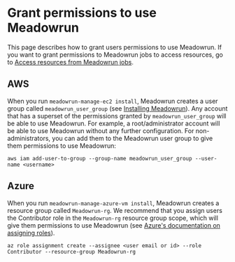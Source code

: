 # Grant permissions to use Meadowrun

This page describes how to grant users permissions to use Meadowrun. If you want to
grant permissions to Meadowrun jobs to access resources, go to [Access resources from
Meadowrun jobs](/how_to/access_resources).

## AWS

When you run `meadowrun-manage-ec2 install`, Meadowrun creates a user group called
`meadowrun_user_group` (see [Installing Meadowrun](/tutorial/install)). Any account
that has a superset of the permissions granted by `meadowrun_user_group` will be able to
use Meadowrun. For example, a root/administrator account will be able to use Meadowrun
without any further configuration. For non-administrators, you can add them to the
Meadowrun user group to give them permissions to use Meadowrun:

```shell
aws iam add-user-to-group --group-name meadowrun_user_group --user-name <username>
```


## Azure

When you run `meadowrun-manage-azure-vm install`, Meadowrun creates a resource group
called `Meadowrun-rg`. We recommend that you assign users the Contributor role in the
`Meadowrun-rg` resource group scope, which will give them permissions to use Meadowrun
(see [Azure's documentation on assigning
roles](https://docs.microsoft.com/en-us/azure/role-based-access-control/role-assignments-portal)).

```
az role assignment create --assignee <user email or id> --role Contributor --resource-group Meadowrun-rg
```
